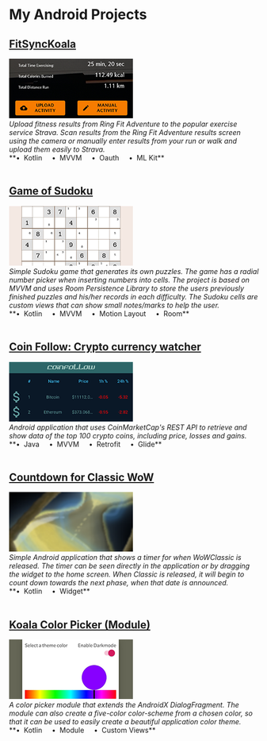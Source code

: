 # My Android Projects

## [FitSyncKoala](https://github.com/naxx1000/FitSyncKoala)
<a href="https://github.com/naxx1000/FitSyncKoala">
	<img src="/assets/portfolio_preview_fitsync.png" width="250" height="120" />
</a>
<br>
<i>Upload fitness results from Ring Fit Adventure to the popular exercise service Strava. Scan results from the Ring Fit Adventure results screen using the camera or manually enter results from your run or walk and upload them easily to Strava.</i>
<br>
**• &nbsp;Kotlin&nbsp;&nbsp;&nbsp;&nbsp;&nbsp;• &nbsp;MVVM&nbsp;&nbsp;&nbsp;&nbsp;&nbsp;• &nbsp;Oauth&nbsp;&nbsp;&nbsp;&nbsp;&nbsp;• &nbsp;ML Kit**
<br>
<br>

## [Game of Sudoku](https://github.com/naxx1000/GameOfSudoku)
<a href="https://github.com/naxx1000/GameOfSudoku">
	<img src="/assets/portfolio_preview_sudoku.png" width="250" height="120" />
</a>
<br>
<i>Simple Sudoku game that generates its own puzzles. The game has a radial number picker when inserting numbers into cells. The project is based on MVVM and uses Room Persistence Library to store the users previously finished puzzles and his/her records in each difficulty. The Sudoku cells are custom views that can show small notes/marks to help the user.</i>
<br>
**• &nbsp;Kotlin&nbsp;&nbsp;&nbsp;&nbsp;&nbsp;• &nbsp;MVVM&nbsp;&nbsp;&nbsp;&nbsp;&nbsp;• &nbsp;Motion Layout&nbsp;&nbsp;&nbsp;&nbsp;&nbsp;• &nbsp;Room**
<br>
<br>

## [Coin Follow: Crypto currency watcher](https://github.com/naxx1000/CoinFollowProject)
<a href="https://github.com/naxx1000/CoinFollowProject">
	<img src="/assets/portfolio_preview_coinfollow.png" width="250" height="120" />
</a>
<br>
<i>Android application that uses CoinMarketCap's REST API to retrieve and show data of the top 100 crypto coins, including price, losses and gains.</i>
<br>
**• &nbsp;Java&nbsp;&nbsp;&nbsp;&nbsp;&nbsp;• &nbsp;MVVM&nbsp;&nbsp;&nbsp;&nbsp;&nbsp;• &nbsp;Retrofit&nbsp;&nbsp;&nbsp;&nbsp;&nbsp;• &nbsp;Glide**
<br>
<br>

## [Countdown for Classic WoW](https://github.com/naxx1000/Countdown-For-Classic-WoW)
<a href="https://github.com/naxx1000/Countdown-For-Classic-WoW">
	<img src="/assets/portfolio_preview_countdown.png" width="250" height="120" />
</a>
<br>
<i>Simple Android application that shows a timer for when WoWClassic is
released. The timer can be seen directly in the application or by dragging
the widget to the home screen. When Classic is released, it will begin to
count down towards the next phase, when that date is announced.</i>
<br>
**• &nbsp;Kotlin&nbsp;&nbsp;&nbsp;&nbsp;&nbsp;• &nbsp;Widget**
<br>
<br>

## [Koala Color Picker (Module)](https://github.com/naxx1000/KoalaColorPicker)
<a href="https://github.com/naxx1000/KoalaColorPicker">
	<img src="/assets/portfolio_preview_color_picker.png" width="250" height="120" />
</a>
<br>
<i>A color picker module that extends the AndroidX DialogFragment.
The module can also create a five-color color-scheme from a chosen color,
so that it can be used to easily create a beautiful application color theme.
</i>
<br>
**• &nbsp;Kotlin&nbsp;&nbsp;&nbsp;&nbsp;&nbsp;• &nbsp;Module&nbsp;&nbsp;&nbsp;&nbsp;&nbsp;• &nbsp;Custom Views**
